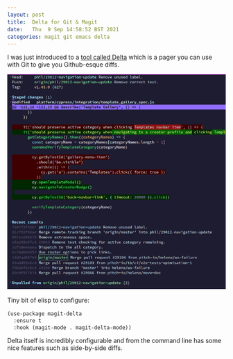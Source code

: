 ```yaml
---
layout: post
title:  Delta for Git & Magit
date:   Thu  9 Sep 14:58:52 BST 2021
categories: magit git emacs delta
---
```


I was just introduced to a [tool called
Delta](https://github.com/dandavison/delta) which is a pager you can
use with Git to give you Github-esque diffs.

![Magit and Delta](/assets/img/magit-delta.png)

Tiny bit of elisp to configure:

```elisp
(use-package magit-delta
  :ensure t
  :hook (magit-mode . magit-delta-mode))
```

Delta itself is incredibly configurable and from the command line has
some nice features such as side-by-side diffs.
